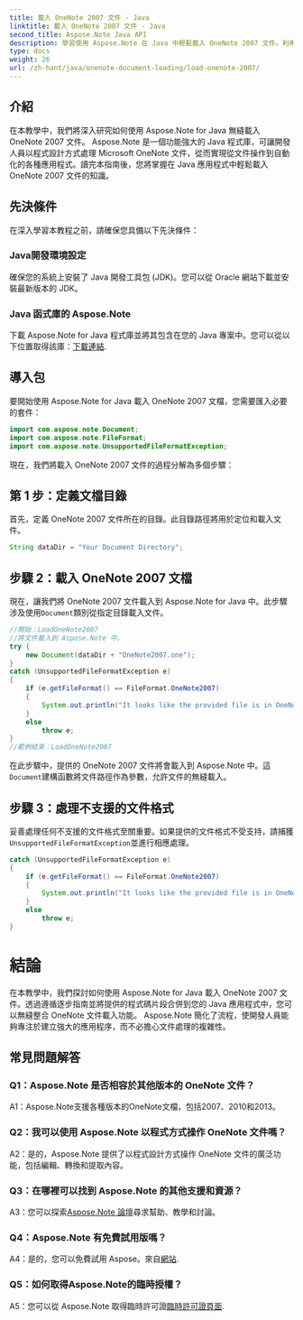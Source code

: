 ```yaml
---
title: 載入 OneNote 2007 文件 - Java
linktitle: 載入 OneNote 2007 文件 - Java
second_title: Aspose.Note Java API
description: 學習使用 Aspose.Note 在 Java 中輕鬆載入 OneNote 2007 文件。利用 Aspose.Note 的強大功能提升您的 Java 應用程式能力。
type: docs
weight: 26
url: /zh-hant/java/onenote-document-loading/load-onenote-2007/
---
```

## 介紹

在本教學中，我們將深入研究如何使用 Aspose.Note for Java 無縫載入 OneNote 2007 文件。 Aspose.Note 是一個功能強大的 Java 程式庫，可讓開發人員以程式設計方式處理 Microsoft OneNote 文件，從而實現從文件操作到自動化的各種應用程式。讀完本指南後，您將掌握在 Java 應用程式中輕鬆載入 OneNote 2007 文件的知識。

## 先決條件

在深入學習本教程之前，請確保您具備以下先決條件：

### Java開發環境設定

確保您的系統上安裝了 Java 開發工具包 (JDK)。您可以從 Oracle 網站下載並安裝最新版本的 JDK。

### Java 函式庫的 Aspose.Note

下載 Aspose.Note for Java 程式庫並將其包含在您的 Java 專案中。您可以從以下位置取得該庫：[下載連結](https://releases.aspose.com/note/java/).

## 導入包

要開始使用 Aspose.Note for Java 載入 OneNote 2007 文檔，您需要匯入必要的套件：

```java
import com.aspose.note.Document;
import com.aspose.note.FileFormat;
import com.aspose.note.UnsupportedFileFormatException;
```

現在，我們將載入 OneNote 2007 文件的過程分解為多個步驟：

## 第 1 步：定義文檔目錄

首先，定義 OneNote 2007 文件所在的目錄。此目錄路徑將用於定位和載入文件。

```java
String dataDir = "Your Document Directory";
```

## 步驟 2：載入 OneNote 2007 文檔

現在，讓我們將 OneNote 2007 文件載入到 Aspose.Note for Java 中。此步驟涉及使用`Document`類別從指定目錄載入文件。

```java
//開始：LoadOneNote2007
//將文件載入到 Aspose.Note 中。
try {
    new Document(dataDir + "OneNote2007.one");
}
catch (UnsupportedFileFormatException e)
{
    if (e.getFileFormat() == FileFormat.OneNote2007)
    {
        System.out.println("It looks like the provided file is in OneNote 2007 format that is not supported.");
    }
    else
        throw e;
}
//範例結束：LoadOneNote2007
```

在此步驟中，提供的 OneNote 2007 文件將會載入到 Aspose.Note 中。這`Document`建構函數將文件路徑作為參數，允許文件的無縫載入。

## 步驟 3：處理不支援的文件格式

妥善處理任何不支援的文件格式至關重要。如果提供的文件格式不受支持，請捕獲`UnsupportedFileFormatException`並進行相應處理。

```java
catch (UnsupportedFileFormatException e)
{
    if (e.getFileFormat() == FileFormat.OneNote2007)
    {
        System.out.println("It looks like the provided file is in OneNote 2007 format that is not supported.");
    }
    else
        throw e;
}
```

# 結論

在本教學中，我們探討如何使用 Aspose.Note for Java 載入 OneNote 2007 文件。透過遵循逐步指南並將提供的程式碼片段合併到您的 Java 應用程式中，您可以無縫整合 OneNote 文件載入功能。 Aspose.Note 簡化了流程，使開發人員能夠專注於建立強大的應用程序，而不必擔心文件處理的複雜性。

## 常見問題解答

### Q1：Aspose.Note 是否相容於其他版本的 OneNote 文件？

A1：Aspose.Note支援各種版本的OneNote文檔，包括2007、2010和2013。

### Q2：我可以使用 Aspose.Note 以程式方式操作 OneNote 文件嗎？

A2：是的，Aspose.Note 提供了以程式設計方式操作 OneNote 文件的廣泛功能，包括編輯、轉換和提取內容。

### Q3：在哪裡可以找到 Aspose.Note 的其他支援和資源？

 A3：您可以探索[Aspose.Note 論壇](https://forum.aspose.com/c/note/28)尋求幫助、教學和討論。

### Q4：Aspose.Note 有免費試用版嗎？

 A4：是的，您可以免費試用 Aspose。來自[網站](https://releases.aspose.com/).

### Q5：如何取得Aspose.Note的臨時授權？

 A5：您可以從 Aspose.Note 取得臨時許可證[臨時許可證頁面](https://purchase.aspose.com/temporary-license/).